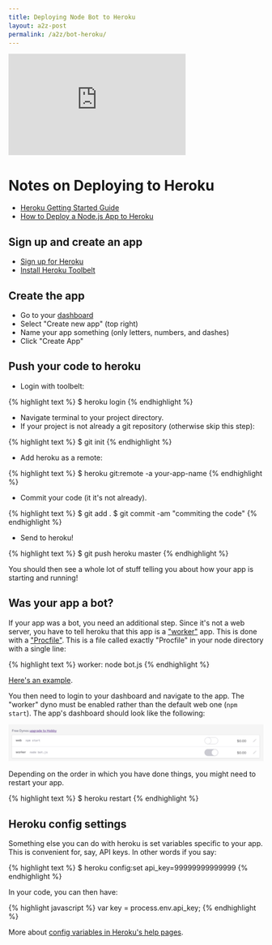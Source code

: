 ```yaml
---
title: Deploying Node Bot to Heroku
layout: a2z-post
permalink: /a2z/bot-heroku/
---
```


<iframe width="350" height="200" src="https://www.youtube.com/embed/DwWPunpypNA?list=PLRqwX-V7Uu6atTSxoRiVnSuOn6JHnq2yV" frameborder="0" allowfullscreen></iframe>

# Notes on Deploying to Heroku

* [Heroku Getting Started Guide](https://devcenter.heroku.com/articles/getting-started-with-nodejs#introduction)
* [How to Deploy a Node.js App to Heroku](https://scotch.io/tutorials/how-to-deploy-a-node-js-app-to-heroku)

## Sign up and create an app

* [Sign up for Heroku](https://heroku.com/)
* [Install Heroku Toolbelt](https://toolbelt.heroku.com/)

## Create the app

* Go to your [dashboard](https://dashboard.heroku.com/apps)
* Select "Create new app" (top right)
* Name your app something (only letters, numbers, and dashes)
* Click "Create App"

## Push your code to heroku

* Login with toolbelt:

{% highlight text %}
$ heroku login
{% endhighlight %}

* Navigate terminal to your project directory.
* If your project is not already a git repository (otherwise skip this step):

{% highlight text %}
$ git init
{% endhighlight %}

* Add heroku as a remote:

{% highlight text %}
$ heroku git:remote -a your-app-name
{% endhighlight %}

* Commit your code (it it's not already).

{% highlight text %}
$ git add .
$ git commit -am "commiting the code"
{% endhighlight %}

* Send to heroku!

{% highlight text %}
$ git push heroku master
{% endhighlight %}

You should then see a whole lot of stuff telling you about how your app is starting and running!

## Was your app a bot?

If your app was a bot, you need an additional step.  Since it's not a web server, you have to tell heroku that this app is a ["worker"](https://devcenter.heroku.com/articles/background-jobs-queueing) app.  This is done with a ["Procfile"](https://devcenter.heroku.com/articles/procfile).  This is a file called exactly "Procfile" in your node directory with a single line:

{% highlight text %}
worker: node bot.js
{% endhighlight %}

[Here's an example](https://github.com/shiffman/A2Z-F15/blob/gh-pages/week9/08_twitter_bot/Procfile).

You then need to login to your dashboard and navigate to the app.  The "worker" dyno must be enabled rather than the default web one (`npm start`).  The app's dashboard should look like the following:

![dynos](/a2z/images/dynos.png)

Depending on the order in which you have done things, you might need to restart your app.

{% highlight text %}
$ heroku restart
{% endhighlight %}

## Heroku config settings

Something else you can do with heroku is set variables specific to your app.  This is convenient for, say, API keys.  In other words if you say:

{% highlight text %}
$ heroku config:set api_key=99999999999999
{% endhighlight %}

In your code, you can then have:

{% highlight javascript %}
var key = process.env.api_key;
{% endhighlight %}

More about [config variables in Heroku's help pages](https://devcenter.heroku.com/articles/config-vars).

